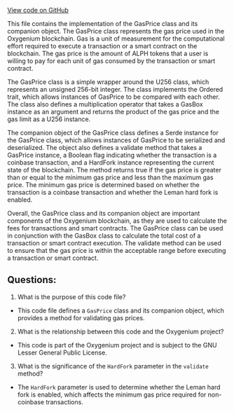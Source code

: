 [View code on GitHub](https://github.com/oxygenium/oxygenium/protocol/src/main/scala/org/oxygenium/protocol/vm/GasPrice.scala)

This file contains the implementation of the GasPrice class and its companion object. The GasPrice class represents the gas price used in the Oxygenium blockchain. Gas is a unit of measurement for the computational effort required to execute a transaction or a smart contract on the blockchain. The gas price is the amount of ALPH tokens that a user is willing to pay for each unit of gas consumed by the transaction or smart contract.

The GasPrice class is a simple wrapper around the U256 class, which represents an unsigned 256-bit integer. The class implements the Ordered trait, which allows instances of GasPrice to be compared with each other. The class also defines a multiplication operator that takes a GasBox instance as an argument and returns the product of the gas price and the gas limit as a U256 instance.

The companion object of the GasPrice class defines a Serde instance for the GasPrice class, which allows instances of GasPrice to be serialized and deserialized. The object also defines a validate method that takes a GasPrice instance, a Boolean flag indicating whether the transaction is a coinbase transaction, and a HardFork instance representing the current state of the blockchain. The method returns true if the gas price is greater than or equal to the minimum gas price and less than the maximum gas price. The minimum gas price is determined based on whether the transaction is a coinbase transaction and whether the Leman hard fork is enabled.

Overall, the GasPrice class and its companion object are important components of the Oxygenium blockchain, as they are used to calculate the fees for transactions and smart contracts. The GasPrice class can be used in conjunction with the GasBox class to calculate the total cost of a transaction or smart contract execution. The validate method can be used to ensure that the gas price is within the acceptable range before executing a transaction or smart contract.
## Questions: 
 1. What is the purpose of this code file?
- This code file defines a `GasPrice` class and its companion object, which provides a method for validating gas prices.

2. What is the relationship between this code and the Oxygenium project?
- This code is part of the Oxygenium project and is subject to the GNU Lesser General Public License.

3. What is the significance of the `HardFork` parameter in the `validate` method?
- The `HardFork` parameter is used to determine whether the Leman hard fork is enabled, which affects the minimum gas price required for non-coinbase transactions.